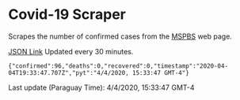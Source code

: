 # Covid-19 Scraper

Scrapes the number of confirmed cases from the [MSPBS](https://www.mspbs.gov.py/covid-19.php) web page.

[JSON Link](https://jmayalag.github.io/covid19-scrape/cases.json)
Updated every 30 minutes.
```
{"confirmed":96,"deaths":0,"recovered":0,"timestamp":"2020-04-04T19:33:47.707Z","pyt":"4/4/2020, 15:33:47 GMT-4"}
```
Last update (Paraguay Time): 4/4/2020, 15:33:47 GMT-4